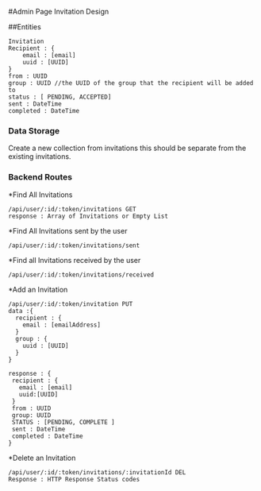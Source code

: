 #Admin Page Invitation Design

##Entities

	Invitation
	Recipient : {
		email : [email]
		uuid : [UUID]
	}
	from : UUID
	group : UUID //the UUID of the group that the recipient will be added to
	status : [ PENDING, ACCEPTED]
	sent : DateTime
	completed : DateTime
  

### Data Storage
Create a new collection from invitations this should be separate from the existing invitations.

### Backend Routes

*Find All Invitations
	
	/api/user/:id/:token/invitations GET
	response : Array of Invitations or Empty List

*Find All Invitations sent by the user	

	/api/user/:id/:token/invitations/sent


*Find all Invitations received by the user

	/api/user/:id/:token/invitations/received
 
 
*Add an Invitation
 
	/api/user/:id/:token/invitation PUT
	data :{ 
      recipient : {
	    email : [emailAddress]
	  }
	  group : {
	    uuid : [UUID]
	  }
	}
	
	response : {
     recipient : {
	   email : [email]
	   uuid:[UUID]
	 }
	 from : UUID
	 group: UUID
	 STATUS : [PENDING, COMPLETE ] 
	 sent : DateTime
	 completed : DateTime   
	}

*Delete an Invitation

	/api/user/:id/:token/invitations/:invitationId DEL
	Response : HTTP Response Status codes



